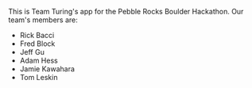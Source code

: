 This is Team Turing's app for the Pebble Rocks Boulder Hackathon.
Our team's members are:
- Rick Bacci
- Fred Block
- Jeff Gu
- Adam Hess
- Jamie Kawahara
- Tom Leskin

